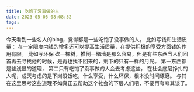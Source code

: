 ```yaml
---
title: 吃饱了没事做的人
date: 2023-05-05 08:08:52
tags:
---
```

今天看到一些名人的blog，觉得都是一些吃饱了没事做的人。
比如写钱和生活质量：
在一定限度内钱的增多还可以提高生活质量，在提供积极的享受方面钱的作用有限。
比如写环保
砍一棵树，推倒一堵墙是那么容易，但是有些东西当人们回首再去寻找他的时候，是再也找不回来的，剩下的只有一样的月光。
第一东西都是些浅显的道理，
第二只有吃饱了没事做的人会去考虑这些，
在社会底层挣扎的人呢，成天考虑的是下岗没饭吃，什么享受，什么环保，根本没时间琢磨。
与其在这里思考这些道理不如真正去帮助这个社会的下层人们吧，不要再夸夸其谈了。